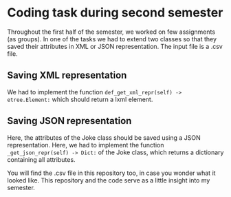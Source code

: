# Coding task during second semester

Throughout the first half of the semester, we worked on few assignments (as groups).
In one of the tasks we had to extend two classes so that they saved their attributes in XML or JSON representation. The input file is a .csv file.


## Saving XML representation
We had to implement the function `def_get_xml_repr(self) -> etree.Element:` which should return a lxml element.

## Saving JSON representation
Here, the attributes of the Joke class should be saved using a JSON representation. Here, we had to implement the function `_get_json_repr(self) -> Dict:` of the Joke
class, which returns a dictionary containing all attributes.



You will find the .csv file in this repository too, in case you wonder what it looked like.
This repository and the code serve as a little insight into my semester.
